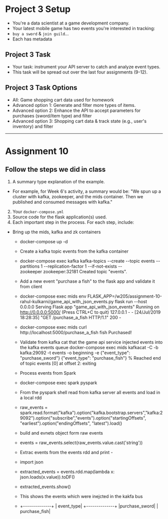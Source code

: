 # Project 3 Setup

- You're a data scientist at a game development company.  
- Your latest mobile game has two events you're interested in tracking: 
- `buy a sword` & `join guild`...
- Each has metadata

## Project 3 Task
- Your task: instrument your API server to catch and analyze event types.
- This task will be spread out over the last four assignments (9-12).

## Project 3 Task Options 

- All: Game shopping cart data used for homework 
- Advanced option 1: Generate and filter more types of items.
- Advanced option 2: Enhance the API to accept parameters for purchases (sword/item type) and filter
- Advanced option 3: Shopping cart data & track state (e.g., user's inventory) and filter


---

# Assignment 10

## Follow the steps we did in class 


1) A summary type explanation of the example. 
  * For example, for Week 6's activity, a summary would be: "We spun up a cluster with kafka, zookeeper, and the mids container. Then we published and consumed messages with kafka."
2) Your `docker-compose.yml`
3) Source code for the flask application(s) used.
4) Each important step in the process. For each step, include:
 * Bring up the mids, kafka and zk containers
   * docker-compose up -d
   * Create a kafka topic events from the kafka container
   * docker-compose exec kafka kafka-topics --create --topic events --partitions 1 --replication-factor 1 --if-not-exists --   
      zookeeper zookeeper:32181 
      Created topic "events".
    * Add a new event "purchase a fish" to the flask app and validate it from client
    * docker-compose exec mids env FLASK_APP=/w205/assignment-10-rahul-kulkarni/game_api_with_json_events.py flask run --host  
      0.0.0.0
      Serving Flask app "game_api_with_json_events"
      Running on http://0.0.0.0:5000/ (Press CTRL+C to quit)
      127.0.0.1 - - [24/Jul/2019 18:28:35] "GET /purchase_a_fish HTTP/1.1" 200 -

    * docker-compose exec mids curl http://localhost:5000/purchase_a_fish
     fish Purchased!


    * Validate from kafka cat that the game api service injected events into the kafka events queue
    docker-compose exec mids kafkacat -C -b kafka:29092 -t events -o
    beginning -e
    {"event_type": "purchase_sword"}
    {"event_type": "purchase_fish"}
    % Reached end of topic events [0] at offset 2: exiting
    
    * Process events from Spark
    
    * docker-compose exec spark pyspark
    * From the pyspark shell read from kafka server all events and load in a local rdd
    * raw_events =       spark.read.format("kafka").option("kafka.bootstrap.servers","kafka:29092").option("subscribe","events").option("startingOffsets", "earliest").option("endingOffsets", "latest").load()
    * build and evnets object form raw events
    * events = raw_events.select(raw_events.value.cast('string')) 
    * Extrac events from the events rdd and print - 
    * import json
    * extracted_events = events.rdd.map(lambda x: json.loads(x.value)).toDF()
    * extracted_events.show()
    * This shows the events which were inejcted in the kakfa bus
    * +--------------+ 
      |    event_type|
      +--------------+
      |purchase_sword|
     | purchase_fish|
    
  


